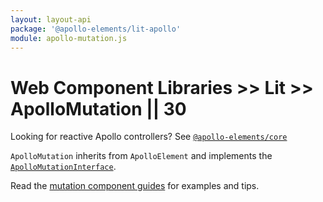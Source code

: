```yaml
---
layout: layout-api
package: '@apollo-elements/lit-apollo'
module: apollo-mutation.js
---
```

<!-- ----------------------------------------------------------------------------------------
     Welcome! This file includes automatically generated API documentation.
     To edit the docs that appear within, find the original source file under `packages/*`,
     corresponding to the package name and module in this YAML front-matter block.
     Thank you for your interest in Apollo Elements 😁
------------------------------------------------------------------------------------------ -->

# Web Component Libraries >> Lit >> ApolloMutation || 30

<inline-notification type="tip">

Looking for reactive Apollo controllers? See [`@apollo-elements/core`](/api/core/)

</inline-notification>

`ApolloMutation` inherits from `ApolloElement` and implements the [`ApolloMutationInterface`](/api/core/interfaces/mutation/).

Read the [mutation component guides](../../../../guides/usage/mutations/) for examples and tips.
